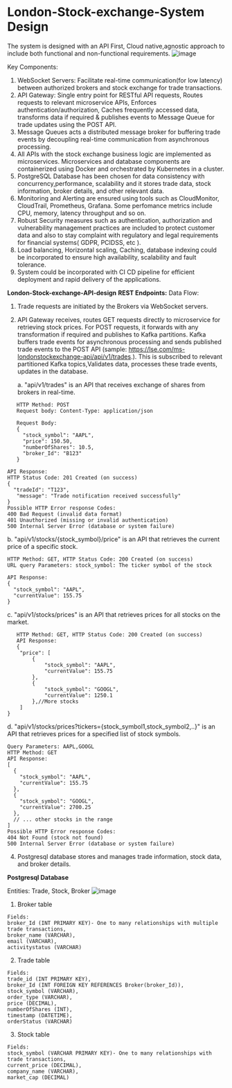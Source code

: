 # London-Stock-exchange-System Design 

The system is designed with an API First, Cloud native,agnostic approach to include both functional and non-functional requirements. 
![image](https://github.com/SriBaraniVasthan/London-Stock-exchange-API-design/assets/63550126/4036855e-59ed-49e5-b2c5-47bff4848e31)

Key Components:
1. WebSocket Servers: Facilitate real-time communication(for low latency) between authorized brokers and stock exchange for trade transactions.
2. API Gateway: Single entry point for RESTful API requests, Routes requests to relevant microservice APIs, Enforces authentication/authorization, Caches frequently accessed data, transforms data if required & publishes events to Message Queue for trade updates using the POST API.
3. Message Queues acts a distributed message broker for buffering trade events by decoupling real-time communication from asynchronous processing.
4. All APIs with the stock exchange business logic are implemented as microservices. Microservices and database components are containerized using Docker and orchestrated by Kubernetes in a cluster.
5. PostgreSQL Database has been chosen for data consistency with concurrency,performance, scalability and it stores trade data, stock information, broker details, and other relevant data.
6. Monitoring and Alerting are ensured using tools such as CloudMonitor,  CloudTrail, Prometheus, Grafana. Some perfomance metrics include CPU, memory, latency throughput and so on.
7. Robust Security measures such as authentication, authorization and vulnerability management practices are included to protect customer data and also to stay complaint with regulatory and legal requirements for financial systems( GDPR, PCIDSS, etc ).
8. Load balancing, Horizontal scaling, Caching, database indexing could be incorporated to ensure high availability, scalability and fault tolerance.
9. System could be incorporated with CI CD pipeline for efficient deployment and rapid delivery of the applications.

**London-Stock-exchange-API-design**
**REST Endpoints:**
Data Flow:
1. Trade requests are initiated by the Brokers via WebSocket servers.
2. API Gateway receives, routes GET requests directly to microservice for retrieving stock prices. For POST requests, it forwards  with any transformation if required and publishes to Kafka partitions. Kafka buffers trade events for asynchronous processing and sends published trade events to the POST API (sample: https://lse.com/ms-londonstockexchange-api/api/v1/trades.). This is subscribed to relevant partitioned Kafka topics,Validates data, processes these trade events, updates in the database.
   
   a. "api/v1/trades" is an API that receives exchange of shares from brokers in real-time.
```
   HTTP Method: POST
   Request body: Content-Type: application/json
   
   Request Body:
   {
     "stock_symbol": "AAPL",
     "price": 150.50,
     "numberOfShares": 10.5,
     "broker_Id": "B123"
   }

API Response:
HTTP Status Code: 201 Created (on success)
{
  "tradeId": "T123",
   "message": "Trade notification received successfully"
}
Possible HTTP Error response Codes:
400 Bad Request (invalid data format)
401 Unauthorized (missing or invalid authentication)
500 Internal Server Error (database or system failure)
```
b. "api/v1/stocks/{stock_symbol}/price" is an API that retrieves the current price of a specific stock.
```
HTTP Method: GET, HTTP Status Code: 200 Created (on success)
URL query Parameters: stock_symbol: The ticker symbol of the stock

API Response:
{
  "stock_symbol": "AAPL",
  "currentValue": 155.75
}
```
c. "api/v1/stocks/prices" is an API that retrieves prices for all stocks on the market.
```
   HTTP Method: GET, HTTP Status Code: 200 Created (on success)
   API Response:
   {
    "price": [
        {
            "stock_symbol": "AAPL",
            "currentValue": 155.75
        },
        {
            "stock_symbol": "GOOGL",
            "currentValue": 1250.1
        },//More stocks
    ]
}
```
d. "api/v1/stocks/prices?tickers={stock_symbol1,stock_symbol2,..}" is an API that retrieves prices for a specified list of stock symbols.
```
Query Parameters: AAPL,GOOGL
HTTP Method: GET
API Response:
[
  {
    "stock_symbol": "AAPL",
    "currentValue": 155.75
  },
  {
    "stock_symbol": "GOOGL",
    "currentValue": 2700.25
  },
  // ... other stocks in the range
]
Possible HTTP Error response Codes:
404 Not Found (stock not found)
500 Internal Server Error (database or system failure)
```   
4. Postgresql database stores and manages trade information, stock data, and broker details.

**Postgresql Database**

Entities: Trade, Stock, Broker 
![image](https://github.com/SriBaraniVasthan/London-Stock-exchange-API-design/assets/63550126/c65edda5-9ca5-4d0e-b81a-b463fb9d3646)

1. Broker table
```
Fields:
broker_Id (INT PRIMARY KEY)- One to many relationships with multiple trade transactions,
broker_name (VARCHAR),
email (VARCHAR),
activitystatus (VARCHAR)
```
2. Trade table
```
Fields:
trade_id (INT PRIMARY KEY),
broker_Id (INT FOREIGN KEY REFERENCES Broker(broker_Id)),
stock_symbol (VARCHAR),
order_type (VARCHAR),
price (DECIMAL),
numberOfShares (INT),
timestamp (DATETIME),
orderStatus (VARCHAR) 
```
3. Stock table
```
Fields:
stock_symbol (VARCHAR PRIMARY KEY)- One to many relationships with trade transactions,
current_price (DECIMAL),
company_name (VARCHAR),
market_cap (DECIMAL)
```


